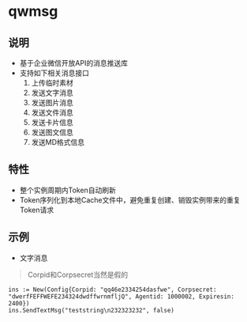 # qwmsg
## 说明
* 基于企业微信开放API的消息推送库
* 支持如下相关消息接口
    1. 上传临时素材
    2. 发送文字消息
    3. 发送图片消息
    4. 发送文件消息
    5. 发送卡片信息
    6. 发送图文信息
    7. 发送MD格式信息
## 特性
* 整个实例周期内Token自动刷新
* Token序列化到本地Cache文件中，避免重复创建、销毁实例带来的重复Token请求
## 示例

* 文字消息
> Corpid和Corpsecret当然是假的
```
ins := New(Config{Corpid: "qq46e2334254dasfwe", Corpsecret: "dwerfFEFFWEFE234324dwdffwrnmfljQ", Agentid: 1000002, Expiresin: 2400})
ins.SendTextMsg("teststring\n232323232", false)
```